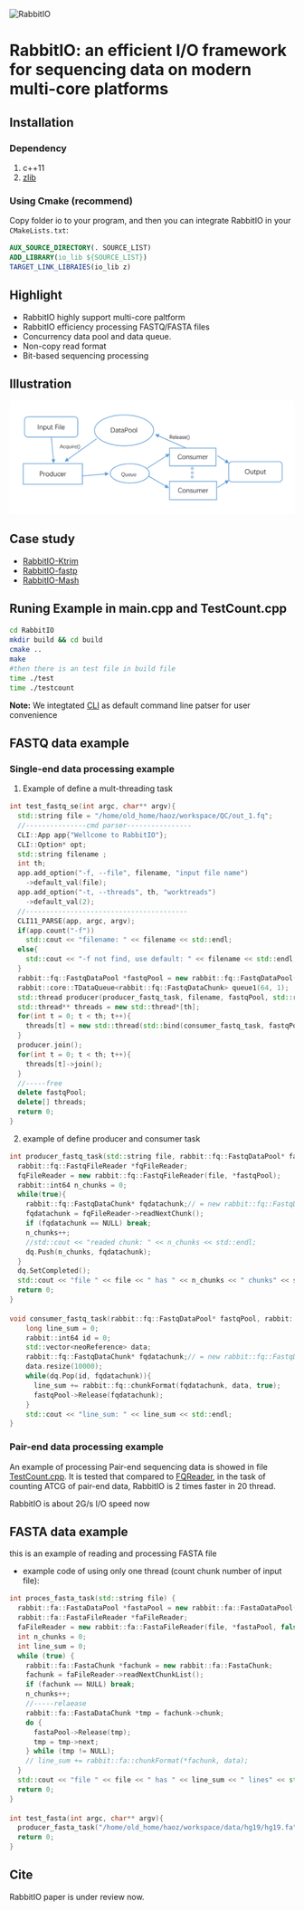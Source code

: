 ![RabbitIO](rabbitio.png)

# RabbitIO: an efficient I/O framework for sequencing data on modern multi-core platforms

## Installation
### Dependency
 1. c++11
 2. [zlib](https://zlib.net/)
### Using Cmake (recommend)
Copy folder io to your program, and then
you can integrate RabbitIO in your `CMakeLists.txt`:
```cmake
AUX_SOURCE_DIRECTORY(. SOURCE_LIST)
ADD_LIBRARY(io_lib ${SOURCE_LIST})
TARGET_LINK_LIBRAIES(io_lib z)
```
## Highlight
 + RabbitIO highly support multi-core paltform
 + RabbitIO efficiency processing FASTQ/FASTA files
 + Concurrency data pool and data queue.
 + Non-copy read format
 + Bit-based sequencing processing

## Illustration

 ![Pipeline](pipeline.png)

## Case study

- [RabbitIO-Ktrim](https://github.com/RabbitBio/RabbitIO-Casestudy/tree/master/RabbitIO-Ktrim)
- [RabbitIO-fastp](https://github.com/RabbitBio/RabbitIO-Casestudy/tree/master/RabbitIO-fastp)
- [RabbitIO-Mash](https://github.com/RabbitBio/RabbitIO-Casestudy/tree/master/RabbitIO-Mash)

## Runing Example in main.cpp and TestCount.cpp

``` bash
cd RabbitIO
mkdir build && cd build
cmake ..
make
#then there is an test file in build file
time ./test
time ./testcount
```

**Note:** We integtated [CLI](https://github.com/CLIUtils/CLI11) as default command line patser for user convenience

## FASTQ data example

### Single-end data processing example

1. Example of define a mult-threading task

``` c++
int test_fastq_se(int argc, char** argv){
  std::string file = "/home/old_home/haoz/workspace/QC/out_1.fq";
  //---------------cmd parser----------------
  CLI::App app{"Wellcome to RabbitIO"};
  CLI::Option* opt;
  std::string filename ;
  int th;
  app.add_option("-f, --file", filename, "input file name")
    ->default_val(file);
  app.add_option("-t, --threads", th, "worktreads")
    ->default_val(2);
  //----------------------------------------
  CLI11_PARSE(app, argc, argv);
  if(app.count("-f"))
    std::cout << "filename: " << filename << std::endl;
  else{
    std::cout << "-f not find, use default: " << filename << std::endl;
  }
  rabbit::fq::FastqDataPool *fastqPool = new rabbit::fq::FastqDataPool(32, 1<<22);
  rabbit::core::TDataQueue<rabbit::fq::FastqDataChunk> queue1(64, 1);
  std::thread producer(producer_fastq_task, filename, fastqPool, std::ref(queue1));
  std::thread** threads = new std::thread*[th];
  for(int t = 0; t < th; t++){
    threads[t] = new std::thread(std::bind(consumer_fastq_task, fastqPool, std::ref(queue1)));
  }
  producer.join();
  for(int t = 0; t < th; t++){
    threads[t]->join();
  }
  //-----free
  delete fastqPool;
  delete[] threads;
  return 0;
}
```
2. example of define producer and consumer task
``` c++
int producer_fastq_task(std::string file, rabbit::fq::FastqDataPool* fastqPool, rabbit::core::TDataQueue<rabbit::fq::FastqDataChunk> &dq){
  rabbit::fq::FastqFileReader *fqFileReader;
  fqFileReader = new rabbit::fq::FastqFileReader(file, *fastqPool);
  rabbit::int64 n_chunks = 0;
  while(true){
    rabbit::fq::FastqDataChunk* fqdatachunk;// = new rabbit::fq::FastqDataChunk;
    fqdatachunk = fqFileReader->readNextChunk();
    if (fqdatachunk == NULL) break;
    n_chunks++;
    //std::cout << "readed chunk: " << n_chunks << std::endl;
    dq.Push(n_chunks, fqdatachunk);
  }
  dq.SetCompleted();
  std::cout << "file " << file << " has " << n_chunks << " chunks" << std::endl;
  return 0;
}

void consumer_fastq_task(rabbit::fq::FastqDataPool* fastqPool, rabbit::core::TDataQueue<rabbit::fq::FastqDataChunk> &dq){
    long line_sum = 0;
    rabbit::int64 id = 0;
    std::vector<neoReference> data;
	rabbit::fq::FastqDataChunk* fqdatachunk;// = new rabbit::fq::FastqDataChunk;
    data.resize(10000);
    while(dq.Pop(id, fqdatachunk)){
      line_sum += rabbit::fq::chunkFormat(fqdatachunk, data, true);
      fastqPool->Release(fqdatachunk);
    }
    std::cout << "line_sum: " << line_sum << std::endl;
}

```

### Pair-end data processing example

An example of processing Pair-end sequencing data is showed in file [TestCount.cpp](./TestCount.cpp).
It is tested that compared to [FQReader](https://github.com/rob-p/FQFeeder), in the task of counting ATCG of pair-end data, RabbitIO is 2 times faster in 20 thread.

RabbitIO is about 2G/s I/O speed now

## FASTA data example
this is an example of reading and processing FASTA file

- example code of using only one thread (count chunk number of input file):
``` c++
int proces_fasta_task(std::string file) {
  rabbit::fa::FastaDataPool *fastaPool = new rabbit::fa::FastaDataPool(256, 1 << 22);
  rabbit::fa::FastaFileReader *faFileReader;
  faFileReader = new rabbit::fa::FastaFileReader(file, *fastaPool, false);
  int n_chunks = 0;
  int line_sum = 0;
  while (true) {
    rabbit::fa::FastaChunk *fachunk = new rabbit::fa::FastaChunk;
    fachunk = faFileReader->readNextChunkList();
    if (fachunk == NULL) break;
    n_chunks++;
    //-----relaease
    rabbit::fa::FastaDataChunk *tmp = fachunk->chunk;
    do {
      fastaPool->Release(tmp);
      tmp = tmp->next;
    } while (tmp != NULL);
    // line_sum += rabbit::fa::chunkFormat(*fachunk, data);
  }
  std::cout << "file " << file << " has " << line_sum << " lines" << std::endl;
  return 0;
}

int test_fasta(int argc, char** argv){
  producer_fasta_task("/home/old_home/haoz/workspace/data/hg19/hg19.fa");
  return 0;
}
```

## Cite

RabbitIO paper is under review now.

